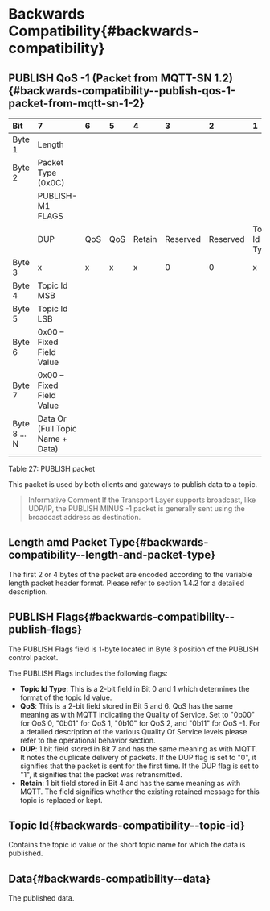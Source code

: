 <!--
---
toc:
  auto: false
  label: Backwards Compatibility
  enumerate: Appendix E.
  children:
  - label: PUBLISH QoS -1 (Packet from MQTT-SN 1.2)
    enumerate: E.1
  - label: Length amd Packet Type
    enumerate: E.2
  - label: PUBLISH Flags
    enumerate: E.3
  - label: Topic Id
    enumerate: E.4
  - label: Data
    enumerate: E.5
---
-->
# Backwards Compatibility{#backwards-compatibility}

## PUBLISH QoS -1 (Packet from MQTT-SN 1.2){#backwards-compatibility--publish-qos-1-packet-from-mqtt-sn-1-2}

<!-- transformation-note: no table col span in markdown, but we should specify bitfields better (than with layout tables) anyway --> 
<!-- transformation-note: bitfield display candidate could be clearer that x means variable bit values for PUBLISH-M1 flags (bits). -->
| Bit          | 7                                | 6   | 5   | 4      | 3        | 2        | 1             | 0             |
|:-------------|:---------------------------------|:----|:----|:-------|:---------|:---------|:--------------|:--------------|
| Byte 1       | Length                           |     |     |        |          |          |               |               |
| Byte 2       | Packet Type (0x0C)               |     |     |        |          |          |               |               |
|              | PUBLISH-M1 FLAGS                 |     |     |        |          |          |               |               |
|              | DUP                              | QoS | QoS | Retain | Reserved | Reserved | Topic Id Type | Topic Id Type |
| Byte 3       | x                                | x   | x   | x      | 0        | 0        | x             | x             |
| Byte 4       | Topic Id MSB                     |     |     |        |          |          |               |               |
| Byte 5       | Topic Id LSB                     |     |     |        |          |          |               |               |
| Byte 6       | 0x00 – Fixed Field Value         |     |     |        |          |          |               |               |
| Byte 7       | 0x00 – Fixed Field Value         |     |     |        |          |          |               |               |
| Byte 8 ... N | Data Or (Full Topic Name + Data) |     |     |        |          |          |               |               |

Table 27: PUBLISH packet
<!-- transformation-note: above upstream table number will be replaced by auto-numbering later. -->

This packet is used by both clients and gateways to publish data to a topic.

> Informative Comment
> If the Transport Layer supports broadcast, like UDP/IP,
> the PUBLISH MINUS -1 packet is generally sent using the broadcast address as destination.

## Length amd Packet Type{#backwards-compatibility--length-and-packet-type}

The first 2 or 4 bytes of the packet are encoded according to the variable length packet header format.
Please refer to section 1.4.2 for a detailed description.
<!-- transformation-note: the above section ref upstream 1.8.2 is obviously wrong and should point to 1.4.2 "Two Byte Integer" instead. -->

## PUBLISH Flags{#backwards-compatibility--publish-flags}

The PUBLISH Flags field is 1-byte located in Byte 3 position of the PUBLISH control packet.

The PUBLISH Flags includes the following flags:

- **Topic Id Type**: This is a 2-bit field in Bit 0 and 1 which determines the format of the topic Id value.
- **QoS**: This is a 2-bit field stored in Bit 5 and 6. QoS has the same meaning as with MQTT indicating the Quality of Service.
  Set to "0b00" for QoS 0, "0b01" for QoS 1, "0b10" for QoS 2, and "0b11" for QoS -1.
  For a detailed description of the various Quality Of Service levels please refer to the operational behavior section.
- **DUP**: 1 bit field stored in Bit 7 and has the same meaning as with MQTT.
  It notes the duplicate delivery of packets.
  If the DUP flag is set to "0", it signifies that the packet is sent for the first time.
  If the DUP flag is set to "1", it signifies that the packet was retransmitted.
- **Retain**: 1 bit field stored in Bit 4 and has the same meaning as with MQTT.
  The field signifies whether the existing retained message for this topic is replaced or kept.

## Topic Id{#backwards-compatibility--topic-id}

Contains the topic id value or the short topic name for which the data is published.

## Data{#backwards-compatibility--data}

The published data.
